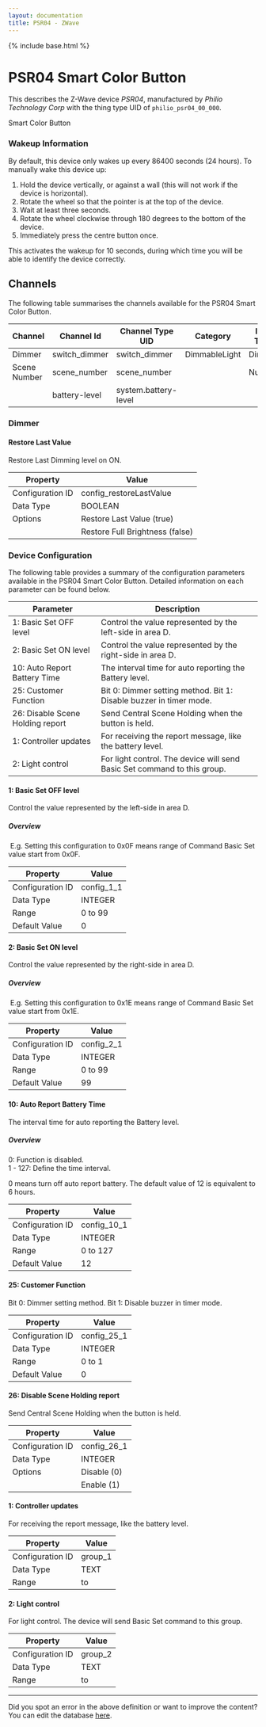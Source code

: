 ```yaml
---
layout: documentation
title: PSR04 - ZWave
---
```


{% include base.html %}

# PSR04 Smart Color Button

This describes the Z-Wave device *PSR04*, manufactured by *Philio Technology Corp* with the thing type UID of ```philio_psr04_00_000```. 

Smart Color Button  


### Wakeup Information 

By default, this device only wakes up every 86400 seconds (24 hours). To manually wake this device up:

1.  Hold the device vertically, or against a wall (this will not work if the device is horizontal).
2.  Rotate the wheel so that the pointer is at the top of the device.
3.  Wait at least three seconds.
4.  Rotate the wheel clockwise through 180 degrees to the bottom of the device.
5.  Immediately press the centre button once.

This activates the wakeup for 10 seconds, during which time you will be able to identify the device correctly.


## Channels
The following table summarises the channels available for the PSR04 Smart Color Button.

| Channel | Channel Id | Channel Type UID | Category | Item Type |
|---------|------------|------------------|----------|-----------|
| Dimmer | switch_dimmer | switch_dimmer | DimmableLight | Dimmer |
| Scene Number | scene_number | scene_number |  | Number |
|  | battery-level | system.battery-level |  |  |


### Dimmer

#### Restore Last Value

Restore Last Dimming level on ON.


| Property         | Value    |
|------------------|----------|
| Configuration ID | config_restoreLastValue |
| Data Type        | BOOLEAN || Default Value | true |
| Options | Restore Last Value (true) |
|  | Restore Full Brightness (false) |


### Device Configuration
The following table provides a summary of the configuration parameters available in the PSR04 Smart Color Button.
Detailed information on each parameter can be found below.

| Parameter   | Description |
|-------------|-------------|
| 1: Basic Set OFF level | Control the value represented by the left-side in area D. |
| 2: Basic Set ON level | Control the value represented by the right-side in area D. |
| 10: Auto Report Battery Time | The interval time for auto reporting the Battery level. |
| 25: Customer Function | Bit 0: Dimmer setting method. Bit 1: Disable buzzer in timer mode. |
| 26: Disable Scene Holding report | Send Central Scene Holding when the button is held. |
| 1: Controller updates | For receiving the report message, like the battery level. |
| 2: Light control | For light control. The device will send Basic Set command to this group. |


#### 1: Basic Set OFF level

Control the value represented by the left-side in area D.  


##### Overview 

 E.g. Setting this configuration to 0x0F means range of Command Basic Set value start from 0x0F.


| Property         | Value    |
|------------------|----------|
| Configuration ID | config_1_1 |
| Data Type        | INTEGER |
| Range | 0 to 99 |
| Default Value | 0 |


#### 2: Basic Set ON level

Control the value represented by the right-side in area D.  


##### Overview 

 E.g. Setting this configuration to 0x1E means range of Command Basic Set value start from 0x1E.


| Property         | Value    |
|------------------|----------|
| Configuration ID | config_2_1 |
| Data Type        | INTEGER |
| Range | 0 to 99 |
| Default Value | 99 |


#### 10: Auto Report Battery Time

The interval time for auto reporting the Battery level.  


##### Overview 

0: Function is disabled.  
1 - 127: Define the time interval.

0 means turn off auto report battery. The default value of 12 is equivalent to 6 hours.


| Property         | Value    |
|------------------|----------|
| Configuration ID | config_10_1 |
| Data Type        | INTEGER |
| Range | 0 to 127 |
| Default Value | 12 |


#### 25: Customer Function

Bit 0: Dimmer setting method. Bit 1: Disable buzzer in timer mode.


| Property         | Value    |
|------------------|----------|
| Configuration ID | config_25_1 |
| Data Type        | INTEGER |
| Range | 0 to 1 |
| Default Value | 0 |


#### 26: Disable Scene Holding report

Send Central Scene Holding when the button is held.


| Property         | Value    |
|------------------|----------|
| Configuration ID | config_26_1 |
| Data Type        | INTEGER || Default Value | 0 |
| Options | Disable (0) |
|  | Enable (1) |


#### 1: Controller updates

For receiving the report message, like the battery level.


| Property         | Value    |
|------------------|----------|
| Configuration ID | group_1 |
| Data Type        | TEXT |
| Range |  to  |


#### 2: Light control

For light control. The device will send Basic Set command to this group.


| Property         | Value    |
|------------------|----------|
| Configuration ID | group_2 |
| Data Type        | TEXT |
| Range |  to  |


---

Did you spot an error in the above definition or want to improve the content?
You can edit the database [here](http://www.cd-jackson.com/index.php/zwave/zwave-device-database/zwave-device-list/devicesummary/291).
